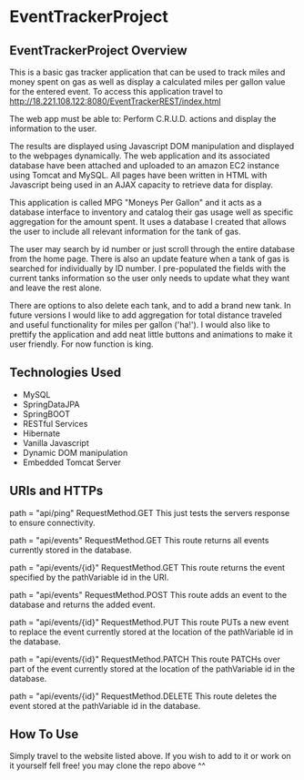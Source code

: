 # EventTrackerProject


## EventTrackerProject Overview
This is a basic gas tracker application that can be used to track miles and money
spent on gas as well as display a calculated miles per gallon value for the
entered event. To access this application travel to
http://18.221.108.122:8080/EventTrackerREST/index.html

The web app must be able to: Perform C.R.U.D. actions and display the information to the user.

The results are displayed using Javascript DOM manipulation and displayed to the webpages dynamically. The web application and its associated database have been attached and uploaded to an amazon EC2 instance using Tomcat and MySQL. All pages have been written in HTML with Javascript being used in an AJAX capacity to retrieve data for display.

This application is called MPG "Moneys Per Gallon" and it acts as a database interface to inventory and catalog their gas usage well as specific aggregation for the amount spent. It uses a database I created that allows the user to include all relevant information for the tank of gas.

The user may search by id number or just scroll through the entire database from the home page. There is also an update feature when a tank of gas is searched for individually by ID number. I pre-populated the fields with the current tanks information so the user only needs to update what they want and leave the rest alone.

There are options to also delete each tank, and to add a brand new tank. In future versions I would like to add aggregation for total distance traveled and useful functionality for miles per gallon ('ha!'). I would also like to prettify the application and add neat little buttons and animations to make it user friendly. For now function is king.

## Technologies Used
  * MySQL
  * SpringDataJPA
  * SpringBOOT
  * RESTful Services
  * Hibernate
  * Vanilla Javascript
  * Dynamic DOM manipulation
  * Embedded Tomcat Server



## URIs and HTTPs
path = "api/ping" RequestMethod.GET
This just tests the servers response to ensure connectivity.

path = "api/events" RequestMethod.GET
This route returns all events currently stored in the database.

path = "api/events/{id}" RequestMethod.GET
This route returns the event specified by the pathVariable id in the URI.

path = "api/events" RequestMethod.POST
This route adds an event to the database and returns the added event.

path = "api/events/{id}" RequestMethod.PUT
This route PUTs a new event to replace the event currently stored at the location
of the pathVariable id in the database.

path = "api/events/{id}" RequestMethod.PATCH
This route PATCHs over part of the event currently stored at the location of
the pathVariable id in the database.

path = "api/events/{id}" RequestMethod.DELETE
This route deletes the event stored at the pathVariable id in the database.

## How To Use
Simply travel to the website listed above. If you wish to add to it or work on it yourself fell free! you may clone the repo above ^^
